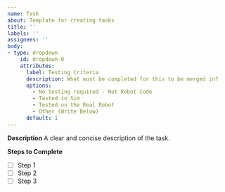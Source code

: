 ```yaml
---
name: Task
about: Template for creating tasks
title: ''
labels: ''
assignees: ''
body:
- type: dropdown
    id: dropdown-0
    attributes:
      label: Testing Criteria
      description: What must be completed for this to be merged in?
      options:
        - No testing required - Not Robot Code
        - Tested in Sim
        - Tested on the Real Robot
        - Other (Write Below)
      default: 1
---
```


**Description**
A clear and concise description of the task.

**Steps to Complete**
- [ ] Step 1
- [ ] Step 2
- [ ] Step 3
